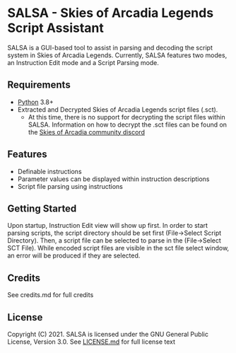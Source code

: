 SALSA - Skies of Arcadia Legends Script Assistant
===================================================
SALSA is a GUI-based tool to assist in parsing and decoding the script system in Skies of Arcadia Legends. Currently, SALSA features two modes, an Instruction Edit mode and a Script Parsing mode.


Requirements
------------
* [Python](https://www.python.org/) 3.8+
* Extracted and Decrypted Skies of Arcadia Legends script files (.sct).
  * At this time, there is no support for decrypting the script files within SALSA. Information on how to decrypt the .sct files can be found on the [Skies of Arcadia community discord](https://discord.gg/wMnXkhu)


Features
--------
* Definable instructions
* Parameter values can be displayed within instruction descriptions
* Script file parsing using instructions

Getting Started
---------------
Upon startup, Instruction Edit view will show up first. In order to start parsing scripts, the script directory should be set first (File->Select Script Directory). Then, a script file can be selected to parse in the (File->Select SCT File). While encoded script files are visible in the sct file select window, an error will be produced if they are selected.

Credits
-------
See credits.md for full credits

License
-------
Copyright (C) 2021. SALSA is licensed under the GNU General Public License, Version 3.0. See [LICENSE.md](/LICENSE.md) for full license text
